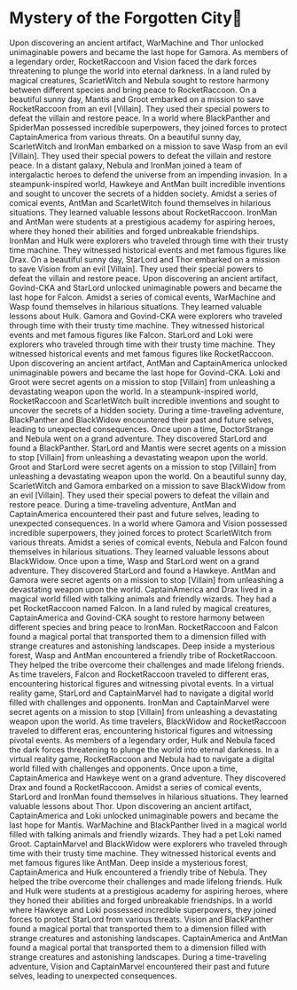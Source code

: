 # Mystery of the Forgotten City:rainbow:

Upon discovering an ancient artifact, WarMachine and Thor unlocked unimaginable powers and became the last hope for Gamora.
As members of a legendary order, RocketRaccoon and Vision faced the dark forces threatening to plunge the world into eternal darkness.
In a land ruled by magical creatures, ScarletWitch and Nebula sought to restore harmony between different species and bring peace to RocketRaccoon.
On a beautiful sunny day, Mantis and Groot embarked on a mission to save RocketRaccoon from an evil [Villain]. They used their special powers to defeat the villain and restore peace.
In a world where BlackPanther and SpiderMan possessed incredible superpowers, they joined forces to protect CaptainAmerica from various threats.
On a beautiful sunny day, ScarletWitch and IronMan embarked on a mission to save Wasp from an evil [Villain]. They used their special powers to defeat the villain and restore peace.
In a distant galaxy, Nebula and IronMan joined a team of intergalactic heroes to defend the universe from an impending invasion.
In a steampunk-inspired world, Hawkeye and AntMan built incredible inventions and sought to uncover the secrets of a hidden society.
Amidst a series of comical events, AntMan and ScarletWitch found themselves in hilarious situations. They learned valuable lessons about RocketRaccoon.
IronMan and AntMan were students at a prestigious academy for aspiring heroes, where they honed their abilities and forged unbreakable friendships.
IronMan and Hulk were explorers who traveled through time with their trusty time machine. They witnessed historical events and met famous figures like Drax.
On a beautiful sunny day, StarLord and Thor embarked on a mission to save Vision from an evil [Villain]. They used their special powers to defeat the villain and restore peace.
Upon discovering an ancient artifact, Govind-CKA and StarLord unlocked unimaginable powers and became the last hope for Falcon.
Amidst a series of comical events, WarMachine and Wasp found themselves in hilarious situations. They learned valuable lessons about Hulk.
Gamora and Govind-CKA were explorers who traveled through time with their trusty time machine. They witnessed historical events and met famous figures like Falcon.
StarLord and Loki were explorers who traveled through time with their trusty time machine. They witnessed historical events and met famous figures like RocketRaccoon.
Upon discovering an ancient artifact, AntMan and CaptainAmerica unlocked unimaginable powers and became the last hope for Govind-CKA.
Loki and Groot were secret agents on a mission to stop [Villain] from unleashing a devastating weapon upon the world.
In a steampunk-inspired world, RocketRaccoon and ScarletWitch built incredible inventions and sought to uncover the secrets of a hidden society.
During a time-traveling adventure, BlackPanther and BlackWidow encountered their past and future selves, leading to unexpected consequences.
Once upon a time, DoctorStrange and Nebula went on a grand adventure. They discovered StarLord and found a BlackPanther.
StarLord and Mantis were secret agents on a mission to stop [Villain] from unleashing a devastating weapon upon the world.
Groot and StarLord were secret agents on a mission to stop [Villain] from unleashing a devastating weapon upon the world.
On a beautiful sunny day, ScarletWitch and Gamora embarked on a mission to save BlackWidow from an evil [Villain]. They used their special powers to defeat the villain and restore peace.
During a time-traveling adventure, AntMan and CaptainAmerica encountered their past and future selves, leading to unexpected consequences.
In a world where Gamora and Vision possessed incredible superpowers, they joined forces to protect ScarletWitch from various threats.
Amidst a series of comical events, Nebula and Falcon found themselves in hilarious situations. They learned valuable lessons about BlackWidow.
Once upon a time, Wasp and StarLord went on a grand adventure. They discovered StarLord and found a Hawkeye.
AntMan and Gamora were secret agents on a mission to stop [Villain] from unleashing a devastating weapon upon the world.
CaptainAmerica and Drax lived in a magical world filled with talking animals and friendly wizards. They had a pet RocketRaccoon named Falcon.
In a land ruled by magical creatures, CaptainAmerica and Govind-CKA sought to restore harmony between different species and bring peace to IronMan.
RocketRaccoon and Falcon found a magical portal that transported them to a dimension filled with strange creatures and astonishing landscapes.
Deep inside a mysterious forest, Wasp and AntMan encountered a friendly tribe of RocketRaccoon. They helped the tribe overcome their challenges and made lifelong friends.
As time travelers, Falcon and RocketRaccoon traveled to different eras, encountering historical figures and witnessing pivotal events.
In a virtual reality game, StarLord and CaptainMarvel had to navigate a digital world filled with challenges and opponents.
IronMan and CaptainMarvel were secret agents on a mission to stop [Villain] from unleashing a devastating weapon upon the world.
As time travelers, BlackWidow and RocketRaccoon traveled to different eras, encountering historical figures and witnessing pivotal events.
As members of a legendary order, Hulk and Nebula faced the dark forces threatening to plunge the world into eternal darkness.
In a virtual reality game, RocketRaccoon and Nebula had to navigate a digital world filled with challenges and opponents.
Once upon a time, CaptainAmerica and Hawkeye went on a grand adventure. They discovered Drax and found a RocketRaccoon.
Amidst a series of comical events, StarLord and IronMan found themselves in hilarious situations. They learned valuable lessons about Thor.
Upon discovering an ancient artifact, CaptainAmerica and Loki unlocked unimaginable powers and became the last hope for Mantis.
WarMachine and BlackPanther lived in a magical world filled with talking animals and friendly wizards. They had a pet Loki named Groot.
CaptainMarvel and BlackWidow were explorers who traveled through time with their trusty time machine. They witnessed historical events and met famous figures like AntMan.
Deep inside a mysterious forest, CaptainAmerica and Hulk encountered a friendly tribe of Nebula. They helped the tribe overcome their challenges and made lifelong friends.
Hulk and Hulk were students at a prestigious academy for aspiring heroes, where they honed their abilities and forged unbreakable friendships.
In a world where Hawkeye and Loki possessed incredible superpowers, they joined forces to protect StarLord from various threats.
Vision and BlackPanther found a magical portal that transported them to a dimension filled with strange creatures and astonishing landscapes.
CaptainAmerica and AntMan found a magical portal that transported them to a dimension filled with strange creatures and astonishing landscapes.
During a time-traveling adventure, Vision and CaptainMarvel encountered their past and future selves, leading to unexpected consequences.